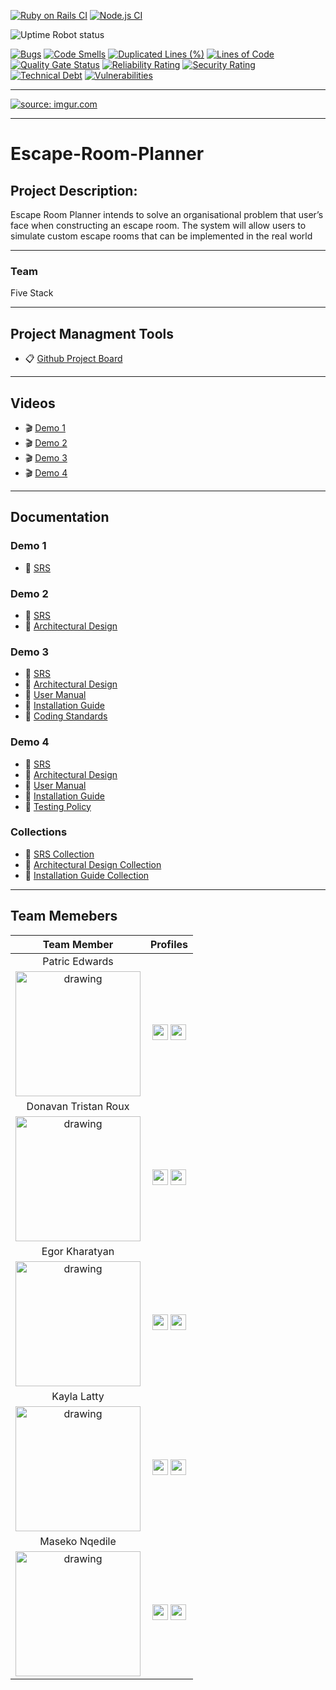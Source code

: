 [![Ruby on Rails CI](https://github.com/COS301-SE-2021/Escape-Room-Planner/actions/workflows/ruby.yml/badge.svg?branch=master)](https://github.com/COS301-SE-2021/Escape-Room-Planner/actions/workflows/ruby.yml)
[![Node.js CI](https://github.com/COS301-SE-2021/Escape-Room-Planner/actions/workflows/node.js.yml/badge.svg?branch=master)](https://github.com/COS301-SE-2021/Escape-Room-Planner/actions/workflows/node.js.yml)

![Uptime Robot status](https://img.shields.io/uptimerobot/status/m788368677-4f8867187e66b07802dca277)

[![Bugs](https://sonarcloud.io/api/project_badges/measure?project=COS301-SE-2021_Escape-Room-Planner&metric=bugs)](https://sonarcloud.io/dashboard?id=COS301-SE-2021_Escape-Room-Planner)
[![Code Smells](https://sonarcloud.io/api/project_badges/measure?project=COS301-SE-2021_Escape-Room-Planner&metric=code_smells)](https://sonarcloud.io/dashboard?id=COS301-SE-2021_Escape-Room-Planner)
[![Duplicated Lines (%)](https://sonarcloud.io/api/project_badges/measure?project=COS301-SE-2021_Escape-Room-Planner&metric=duplicated_lines_density)](https://sonarcloud.io/dashboard?id=COS301-SE-2021_Escape-Room-Planner)
[![Lines of Code](https://sonarcloud.io/api/project_badges/measure?project=COS301-SE-2021_Escape-Room-Planner&metric=ncloc)](https://sonarcloud.io/dashboard?id=COS301-SE-2021_Escape-Room-Planner)
[![Quality Gate Status](https://sonarcloud.io/api/project_badges/measure?project=COS301-SE-2021_Escape-Room-Planner&metric=alert_status)](https://sonarcloud.io/dashboard?id=COS301-SE-2021_Escape-Room-Planner)
[![Reliability Rating](https://sonarcloud.io/api/project_badges/measure?project=COS301-SE-2021_Escape-Room-Planner&metric=reliability_rating)](https://sonarcloud.io/dashboard?id=COS301-SE-2021_Escape-Room-Planner)
[![Security Rating](https://sonarcloud.io/api/project_badges/measure?project=COS301-SE-2021_Escape-Room-Planner&metric=security_rating)](https://sonarcloud.io/dashboard?id=COS301-SE-2021_Escape-Room-Planner)
[![Technical Debt](https://sonarcloud.io/api/project_badges/measure?project=COS301-SE-2021_Escape-Room-Planner&metric=sqale_index)](https://sonarcloud.io/dashboard?id=COS301-SE-2021_Escape-Room-Planner)
[![Vulnerabilities](https://sonarcloud.io/api/project_badges/measure?project=COS301-SE-2021_Escape-Room-Planner&metric=vulnerabilities)](https://sonarcloud.io/dashboard?id=COS301-SE-2021_Escape-Room-Planner)

<hr>
<a href="https://www.epiuselabs.com/"><img src="https://i.imgur.com/l669i13.png" title="source: imgur.com" /></a>
<hr>

# Escape-Room-Planner <br>
## Project Description:

Escape Room Planner intends to solve an organisational problem that user’s face when constructing an escape room. The system will allow users to simulate custom escape rooms that can be implemented in the real world<br>
<hr>

### Team
Five Stack
<hr>

## Project Managment Tools
* 📋 [Github Project Board](https://github.com/COS301-SE-2021/Escape-Room-Planner/projects/1)
<hr>

## Videos
* 🎬 [Demo 1](https://drive.google.com/file/d/1Em9AlEbCi5XUoBylOSh817M6wGMkWlOJ/view?usp=sharing)
* 🎬 [Demo 2](https://drive.google.com/file/d/1uy35Gb0zIIfnhL9dCspSV_aeQDtsN8_1/view?usp=sharing)
* 🎬 [Demo 3](https://drive.google.com/file/d/18C6vxLCTuvy_rBk-ZNHq3pq2yRfKYChr/view?usp=sharing)
* 🎬 [Demo 4](https://drive.google.com/file/d/1OdiXpLWId0hjEatChQOsvnfT58tW5PBU/view?usp=sharing)
<hr>

## Documentation
### Demo 1
* 📝 [SRS](https://www.overleaf.com/read/scwrrchtjrdv)
### Demo 2
* 📝 [SRS](https://www.overleaf.com/read/qycbxywmqbdk)
* 📝 [Architectural Design](https://www.overleaf.com/read/frwpzvzjwpbf)
### Demo 3
* 📝 [SRS](https://www.overleaf.com/read/pfqdkhjsynhc)
* 📝 [Architectural Design](https://www.overleaf.com/read/qfgwxdhnmzkb)
* 📝 [User Manual](https://www.overleaf.com/read/xzvcgxtrxxhb)
* 📝 [Installation Guide](https://www.overleaf.com/read/kccmqpkpxmgd)
* 📝 [Coding Standards](https://www.overleaf.com/9221754327dhkbvtkktwhm)
### Demo 4
* 📝 [SRS](https://www.overleaf.com/read/yjhhhnvcgmmf)
* 📝 [Architectural Design]()
* 📝 [User Manual](https://www.overleaf.com/read/xzvcgxtrxxhb)
* 📝 [Installation Guide](https://www.overleaf.com/read/chwkfxbsxsmf)
* 📝 [Testing Policy](https://www.overleaf.com/read/mncvchsyhrth)
### Collections
* 📂 [SRS Collection](https://www.overleaf.com/read/wkfykfynsmzm)
* 📂 [Architectural Design Collection](https://www.overleaf.com/read/ctwwpzfmfpng)
* 📂 [Installation Guide Collection](https://www.overleaf.com/read/wtyzymntfrbg)
<hr>

## Team Memebers
| **Team Member** | **Profiles** |
| :----------: | :----------: |
| <figcaption>Patric Edwards</figcaption>
<img src="https://i.imgur.com/OwGQZGT.jpg" alt="drawing" width="200"/> | [<img src="https://pngmind.com/wp-content/uploads/2019/08/Linkedin-Logo-Png-Transparent-Background-1.png" width="25px"/>][1] <a href='https://github.com/PatricEdwards'><img src='https://cdn0.iconfinder.com/data/icons/shift-logotypes/32/Github-512.png' width='25px'>|
| <figcaption>Donavan Tristan Roux</figcaption>
<img src="https://i.imgur.com/RbRjbDh.jpg" alt="drawing" width="200"/> | [<img src="https://pngmind.com/wp-content/uploads/2019/08/Linkedin-Logo-Png-Transparent-Background-1.png" width="25px"/>][2] <a href='https://github.com/KALLAHARIKID'><img src='https://cdn0.iconfinder.com/data/icons/shift-logotypes/32/Github-512.png' width='25px'>|
| <figcaption>Egor Kharatyan</figcaption>
<img src="https://i.imgur.com/E8B2wer.jpg" alt="drawing" width="200"/> | [<img src="https://pngmind.com/wp-content/uploads/2019/08/Linkedin-Logo-Png-Transparent-Background-1.png" width="25px"/>][3] <a href='https://github.com/PurryFury'><img src='https://cdn0.iconfinder.com/data/icons/shift-logotypes/32/Github-512.png' width='25px'>|
| <figcaption>Kayla Latty</figcaption>
<img src="https://i.imgur.com/aCB6kPd.jpg" alt="drawing" width="200"/> | [<img src="https://pngmind.com/wp-content/uploads/2019/08/Linkedin-Logo-Png-Transparent-Background-1.png" width="25px"/>][4] <a href='https://github.com/u17360812'><img src='https://cdn0.iconfinder.com/data/icons/shift-logotypes/32/Github-512.png' width='25px'>|
| <figcaption>Maseko Nqedile</figcaption>
<img src="https://i.imgur.com/5Zjq2jM.jpg" alt="drawing" width="200"/> | [<img src="https://pngmind.com/wp-content/uploads/2019/08/Linkedin-Logo-Png-Transparent-Background-1.png" width="25px"/>][5] <a href='https://github.com/NQ-edile'><img src='https://cdn0.iconfinder.com/data/icons/shift-logotypes/32/Github-512.png' width='25px'>|
 
[1]: https://www.linkedin.com/in/patric-edwards-220879204/
[2]: https://www.linkedin.com/in/donavan-roux-940b3120b/
[3]: https://www.linkedin.com/in/egor-kharatyan-37a86620b/
[4]: https://www.linkedin.com/in/kayla-latty-793b7320b/
[5]: https://www.linkedin.com/in/sfiso-n-maseko-300160210/
